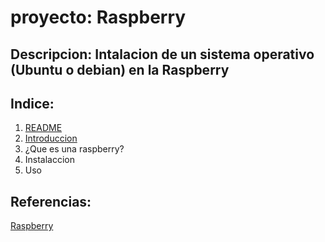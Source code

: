 # proyecto: Raspberry
## Descripcion: Intalacion de un sistema operativo (Ubuntu o debian) en la Raspberry
## Indice: 
1. [README](https://github.com/benjaminrm38/proyecto/blob/main/README.md)
2. [Introduccion](https://github.com/benjaminrm38/proyecto/blob/main/Introduccion.md)
3. ¿Que es una raspberry?
4. Instalaccion
5. Uso

## Referencias:
[Raspberry](https://www.raspberrypi.org/)
